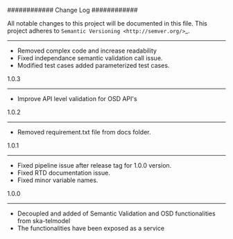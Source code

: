 ############
Change Log
############

All notable changes to this project will be documented in this file.
This project adheres to `Semantic Versioning <http://semver.org/>`_.


*****
* Removed complex code and increase readability
* Fixed independance semantic validation call issue.
* Modified test cases added parameterized test cases.

1.0.3
******
* Improve API level validation for OSD API's

1.0.2
******
* Removed requirement.txt file from docs folder.

1.0.1
******
* Fixed pipeline issue after release tag for 1.0.0 version.
* Fixed RTD documentation issue.
* Fixed minor variable names.


1.0.0
******

* Decoupled and added of Semantic Validation and OSD functionalities from ska-telmodel
* The functionalities have been exposed as a service
